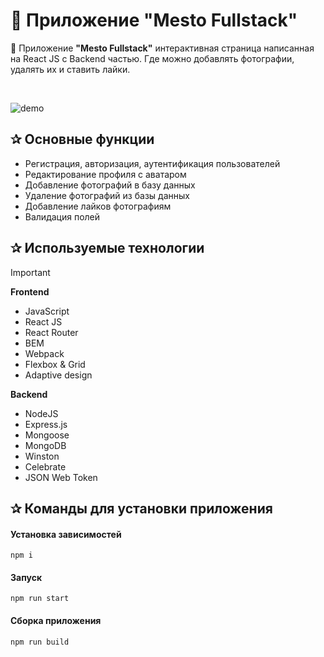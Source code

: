# 🌆 Приложение "Mesto Fullstack"

🌆 Приложение **"Mesto Fullstack"** интерактивная страница написанная на React JS с Backend частью. Где можно добавлять фотографии, удалять их и ставить лайки.

<!--
> [!NOTE]
> [Ссылка]()
-->

<p>&nbsp;</p>

<img src="https://i.ibb.co/vmfTM6Y/perview-1.png" alt="demo">

<h2>&#10032; Основные функции</h2>

- Регистрация, авторизация, аутентификация пользователей
- Редактирование профиля с аватаром
- Добавление фотографий в базу данных
- Удаление фотографий из базы данных
- Добавление лайков фотографиям
- Валидация полей


<h2>&#10032; Используемые технологии</h2>

> [!IMPORTANT]
> <b>Frontend</b>
> - JavaScript
> - React JS
> - React Router
> - BEM
> - Webpack
> - Flexbox & Grid
> - Adaptive design
>
> <b>Backend</b>
> - NodeJS
> - Express.js
> - Мongoose
> - MongoDB
> - Winston
> - Celebrate
> - JSON Web Token

<h2>&#10032; Команды для установки приложения</h2>

#### Установка зависимостей

```
npm i
```
#### Запуск

```
npm run start
```
#### Сборка приложения

```
npm run build
```

